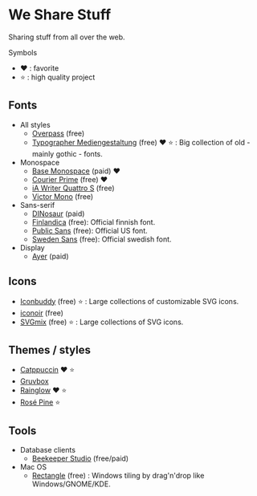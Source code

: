 # We Share Stuff

Sharing stuff from all over the web.

Symbols

 - :heart: : favorite
 - :star: : high quality project

## Fonts

 - All styles
   - [Overpass](http://overpassfont.org) (free)
   - [Typographer Mediengestaltung](https://www.1001fonts.com/users/steffmann) (free) :heart: :star: : Big collection of old - mainly gothic - fonts.
 - Monospace
   - [Base Monospace](https://www.emigre.com/Fonts/Base-Monospace) (paid) :heart:
   - [Courier Prime](https://fonts.google.com/specimen/Courier+Prime) (free) :heart:
   - [iA Writer Quattro S](https://www.cufonfonts.com/font/ia-writer-quattro-s) (free)
   - [Victor Mono](https://rubjo.github.io/victor-mono) (free)
 - Sans-serif
   - [DINosaur](https://fonts.adobe.com/fonts/dinosaur) (paid)
   - [Finlandica](https://toolbox.finland.fi/brand-identity-and-guidelines/finlandica-font/) (free): Official finnish font.
   - [Public Sans](https://public-sans.digital.gov/) (free): Official US font.
   - [Sweden Sans](https://identity.sweden.se/en/download/brand-assets) (free): Official swedish font.
 - Display
   - [Ayer](https://commercialtype.com/catalog/ayer) (paid)

## Icons

 - [Iconbuddy](https://iconbuddy.app) (free) :star: : Large collections of customizable SVG icons.
 - [iconoir](https://iconoir.com) (free)
 - [SVGmix](https://svgmix.com) (free) :star: : Large collections of SVG icons.

## Themes / styles

 - [Catppuccin](https://github.com/catppuccin/catppuccin) :heart: :star:
 - [Gruvbox](https://github.com/morhetz/gruvbox)
 - [Rainglow](https://rainglow.io) :heart: :star:
 - [Rosé Pine](https://rosepinetheme.com) :star:

## Tools

 - Database clients
   - [Beekeeper Studio](https://github.com/beekeeper-studio/beekeeper-studio) (free/paid)
 - Mac OS
   - [Rectangle](https://rectangleapp.com) (free) : Windows tiling by drag'n'drop like Windows/GNOME/KDE.
